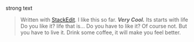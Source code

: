 strong text


> Written with [StackEdit](https://stackedit.io/).
> I like this so far.  ***Very Cool.***
Its starts with life
Do you like it? life that is...
Do you have to like it?  Of course not.  But you have to live it.
Drink some coffee, it will make you feel better.
<!--stackedit_data:
eyJoaXN0b3J5IjpbMjE0MjY5NTQ1NiwtMTA0MDk4NDQ5XX0=
-->